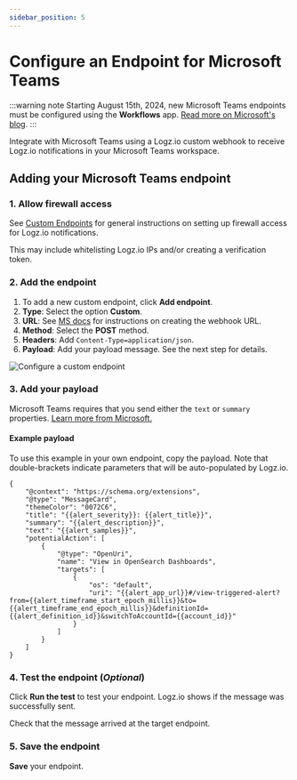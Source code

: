 ```yaml
---
sidebar_position: 5
---
```


# Configure an Endpoint for Microsoft Teams

:::warning note
Starting August 15th, 2024, new Microsoft Teams endpoints must be configured using the **Workflows** app. [Read more on Microsoft's blog](https://devblogs.microsoft.com/microsoft365dev/retirement-of-office-365-connectors-within-microsoft-teams/).
:::



Integrate with Microsoft Teams using a Logz.io custom webhook to receive Logz.io notifications in your Microsoft Teams workspace.


## Adding your Microsoft Teams endpoint

 
### 1. Allow firewall access

See [Custom Endpoints](https://docs.logz.io/docs/user-guide/integrations/notification-endpoints/custom-endpoints/) for general instructions on setting up firewall access for Logz.io notifications.

This may include whitelisting Logz.io IPs and/or creating a verification token.



### 2. Add the endpoint

1. To add a new custom endpoint, click **Add endpoint**.
2. **Type**: Select the option **Custom**.
3. **URL**: See [MS docs](https://docs.microsoft.com/en-us/microsoftteams/platform/webhooks-and-connectors/how-to/add-incoming-webhook) for instructions on creating the webhook URL.
4. **Method**: Select the **POST** method. 
5. **Headers**: Add `Content-Type=application/json`.
6. **Payload**: Add your payload message. See the next step for details.

![Configure a custom endpoint](https://dytvr9ot2sszz.cloudfront.net/logz-docs/notification-endpoints/ms-teams-endpoint.png)


### 3. Add your payload

Microsoft Teams requires that you send either the `text` or `summary` properties. [Learn more from Microsoft.](https://docs.microsoft.com/en-us/microsoftteams/platform/task-modules-and-cards/cards/cards-reference#office-365-connector-card)


#### Example payload

To use this example in your own endpoint, copy the payload. Note that double-brackets indicate parameters that will be auto-populated by Logz.io.

<!--{% raw %}-->

```
{
    "@context": "https://schema.org/extensions",
    "@type": "MessageCard",
    "themeColor": "0072C6",
    "title": "{{alert_severity}}: {{alert_title}}",
    "summary": "{{alert_description}}",
    "text": "{{alert_samples}}",
    "potentialAction": [
        {
            "@type": "OpenUri",
            "name": "View in OpenSearch Dashboards",
            "targets": [
                {
                    "os": "default",
                    "uri": "{{alert_app_url}}#/view-triggered-alert?from={{alert_timeframe_start_epoch_millis}}&to={{alert_timeframe_end_epoch_millis}}&definitionId={{alert_definition_id}}&switchToAccountId={{account_id}}"
                }
            ]
        }
    ]
}
```
<!-- {% endraw %}-->


### 4. Test the endpoint (_Optional_)

Click **Run the test** to test your endpoint. Logz.io shows if the message was successfully sent.

Check that the message arrived at the target endpoint.

### 5. Save the endpoint

**Save** your endpoint.

